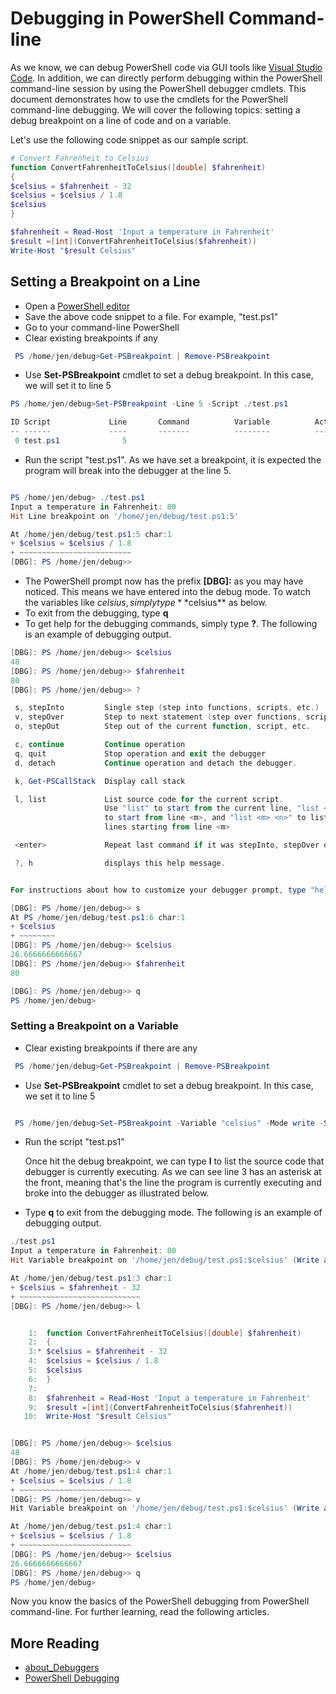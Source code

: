 # Debugging in PowerShell Command-line

As we know, we can debug PowerShell code via GUI tools like [Visual Studio Code](https://docs.microsoft.com/powershell/scripting/components/vscode/using-vscode?view=powershell-6#debugging-with-visual-studio-code). In addition, we can
directly perform debugging within the PowerShell command-line session by using the PowerShell debugger cmdlets. This document demonstrates how to use the cmdlets for the PowerShell command-line debugging. We will cover the following topics:
setting a debug breakpoint on a line of code and on a variable.

Let's use the following code snippet as our sample script.

```powershell
# Convert Fahrenheit to Celsius
function ConvertFahrenheitToCelsius([double] $fahrenheit)
{
$celsius = $fahrenheit - 32
$celsius = $celsius / 1.8
$celsius
}

$fahrenheit = Read-Host 'Input a temperature in Fahrenheit'
$result =[int](ConvertFahrenheitToCelsius($fahrenheit))
Write-Host "$result Celsius"
```

## Setting a Breakpoint on a Line

- Open a [PowerShell editor](README.md#powershell-editor)
- Save the above code snippet to a file. For example, "test.ps1"
- Go to your command-line PowerShell
- Clear existing breakpoints if any

```powershell
 PS /home/jen/debug>Get-PSBreakpoint | Remove-PSBreakpoint
```

- Use **Set-PSBreakpoint** cmdlet to set a debug breakpoint. In this case, we will set it to line 5

```powershell
PS /home/jen/debug>Set-PSBreakpoint -Line 5 -Script ./test.ps1

ID Script             Line       Command          Variable          Action
-- ------             ----       -------          --------          ------
 0 test.ps1              5
```

- Run the script "test.ps1". As we have set a breakpoint, it is expected the program will break into the debugger at the line 5.

```powershell

PS /home/jen/debug> ./test.ps1
Input a temperature in Fahrenheit: 80
Hit Line breakpoint on '/home/jen/debug/test.ps1:5'

At /home/jen/debug/test.ps1:5 char:1
+ $celsius = $celsius / 1.8
+ ~~~~~~~~~~~~~~~~~~~~~~~~~
[DBG]: PS /home/jen/debug>>
```

- The PowerShell prompt now has the prefix **[DBG]:** as you may have noticed. This means
 we have entered into the debug mode. To watch the variables like $celsius, simply type **$celsius** as below.
- To exit from the debugging, type **q**
- To get help for the debugging commands, simply type **?**. The following is an example of debugging output.

```PowerShell
[DBG]: PS /home/jen/debug>> $celsius
48
[DBG]: PS /home/jen/debug>> $fahrenheit
80
[DBG]: PS /home/jen/debug>> ?

 s, stepInto         Single step (step into functions, scripts, etc.)
 v, stepOver         Step to next statement (step over functions, scripts, etc.)
 o, stepOut          Step out of the current function, script, etc.

 c, continue         Continue operation
 q, quit             Stop operation and exit the debugger
 d, detach           Continue operation and detach the debugger.

 k, Get-PSCallStack  Display call stack

 l, list             List source code for the current script.
                     Use "list" to start from the current line, "list <m>"
                     to start from line <m>, and "list <m> <n>" to list <n>
                     lines starting from line <m>

 <enter>             Repeat last command if it was stepInto, stepOver or list

 ?, h                displays this help message.


For instructions about how to customize your debugger prompt, type "help about_prompt".

[DBG]: PS /home/jen/debug>> s
At PS /home/jen/debug/test.ps1:6 char:1
+ $celsius
+ ~~~~~~~~
[DBG]: PS /home/jen/debug>> $celsius
26.6666666666667
[DBG]: PS /home/jen/debug>> $fahrenheit
80

[DBG]: PS /home/jen/debug>> q
PS /home/jen/debug>

```

### Setting a Breakpoint on a Variable
- Clear existing breakpoints if there are any

```powershell
 PS /home/jen/debug>Get-PSBreakpoint | Remove-PSBreakpoint
 ```

- Use **Set-PSBreakpoint** cmdlet to set a debug breakpoint. In this case, we set it to line 5

```powershell

 PS /home/jen/debug>Set-PSBreakpoint -Variable "celsius" -Mode write -Script ./test.ps1

```

- Run the script "test.ps1"

  Once hit the debug breakpoint, we can type **l** to list the source code that debugger is currently executing. As we can see line 3 has an asterisk at the front, meaning that's the line the program is currently executing and broke into the debugger as illustrated below.
- Type **q** to exit from the debugging mode. The following is an example of debugging output.

```powershell
./test.ps1
Input a temperature in Fahrenheit: 80
Hit Variable breakpoint on '/home/jen/debug/test.ps1:$celsius' (Write access)

At /home/jen/debug/test.ps1:3 char:1
+ $celsius = $fahrenheit - 32
+ ~~~~~~~~~~~~~~~~~~~~~~~~~~~
[DBG]: PS /home/jen/debug>> l


    1:  function ConvertFahrenheitToCelsius([double] $fahrenheit)
    2:  {
    3:* $celsius = $fahrenheit - 32
    4:  $celsius = $celsius / 1.8
    5:  $celsius
    6:  }
    7:
    8:  $fahrenheit = Read-Host 'Input a temperature in Fahrenheit'
    9:  $result =[int](ConvertFahrenheitToCelsius($fahrenheit))
   10:  Write-Host "$result Celsius"


[DBG]: PS /home/jen/debug>> $celsius
48
[DBG]: PS /home/jen/debug>> v
At /home/jen/debug/test.ps1:4 char:1
+ $celsius = $celsius / 1.8
+ ~~~~~~~~~~~~~~~~~~~~~~~~~
[DBG]: PS /home/jen/debug>> v
Hit Variable breakpoint on '/home/jen/debug/test.ps1:$celsius' (Write access)

At /home/jen/debug/test.ps1:4 char:1
+ $celsius = $celsius / 1.8
+ ~~~~~~~~~~~~~~~~~~~~~~~~~
[DBG]: PS /home/jen/debug>> $celsius
26.6666666666667
[DBG]: PS /home/jen/debug>> q
PS /home/jen/debug>

```

Now you know the basics of the PowerShell debugging from PowerShell command-line. For further learning, read the following articles.

## More Reading

- [about_Debuggers](https://docs.microsoft.com/powershell/module/microsoft.powershell.core/about/about_debuggers?view=powershell-6)
- [PowerShell Debugging](https://blogs.technet.microsoft.com/heyscriptingguy/tag/debugging/)
